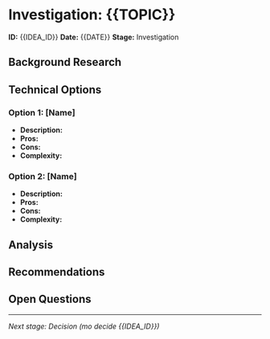 # Investigation: {{TOPIC}}

**ID:** {{IDEA_ID}}
**Date:** {{DATE}}
**Stage:** Investigation

## Background Research

<!-- What did you discover about this topic? -->

## Technical Options

### Option 1: [Name]
- **Description:**
- **Pros:**
- **Cons:**
- **Complexity:**

### Option 2: [Name]
- **Description:**
- **Pros:**
- **Cons:**
- **Complexity:**

## Analysis

<!-- Your analysis of the options -->

## Recommendations

<!-- What do you recommend and why? -->

## Open Questions

<!-- What still needs to be resolved? -->

---

*Next stage: Decision (mo decide {{IDEA_ID}})*
